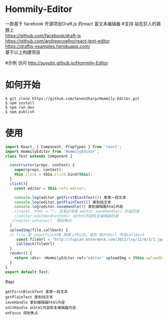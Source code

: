 # Hommily-Editor
一款基于 facebook 开源项目Draft.js 的react 富文本编辑器
#支持
站在巨人的肩膀上<br>
https://github.com/facebook/draft-js<br>
https://github.com/andrewcoelho/react-text-editor<br>
https://draftjs-examples.herokuapp.com/<br>
基于以上构建项目<br>

#示例
访问 http://suyulin.github.io/Hommily-Editor

# 如何开始
    $ git clone https://github.com/SevenSharp/Hommily-Editor.git
    $ npm install 
    $ npm run dev 
    $ npm publish 
# 使用
```javascript
import React, { Component, PropTypes } from 'react';
import HommilyEditor from 'HommilyEditor';
class Test extends Component {

  constructor(props, context) {
    super(props, context);
    this.click = this.click.bind(this);
  }
  click(){
  	const editor = this.refs.editor;

  	console.log(editor.getFirstBlockText()) 拿第一段文本
  	console.log(editor.getPlainText()) 拿到纯文本
  	console.log(editor.saveHandle()) 拿到编辑器html内容
 	//const  html = ""; 这里必须是 editor.saveHandle() 的返回值
  	//editor.editHandle(html) 从html内容恢复编辑器内容
   //editor.onFocus()  得到焦点
  }
  uploadImg(file,callback) {
  // file 是 inputfile对象 需要上传以后，拿到 图片的url 传给callback
  	 const fileUrl = "http://tupian.enterdesk.com/2013/lxy/12/9/3/1.jpg"
  	 callback(fileUrl)
  }
  render() {
    return <div> <HommilyEditor ref="editor" uploadImg = {this.uploadImg} /> <button onClick={this.click}>点我呀</button> </div>;
  }
}
export default Test;

```


#api
    
    getFirstBlockText 拿第一段文本
    getPlainText 拿到纯文本
    saveHandle 拿到编辑器html内容
    editHandle 从html内容恢复编辑器内容
    onFocus 得到焦点
